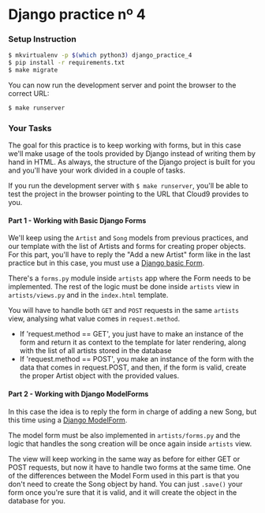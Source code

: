 # Django practice nº 4

### Setup Instruction

```bash
$ mkvirtualenv -p $(which python3) django_practice_4
$ pip install -r requirements.txt
$ make migrate
```

You can now run the development server and point the browser to the correct URL:

```bash
$ make runserver
```


### Your Tasks

The goal for this practice is to keep working with forms, but in this case we'll make usage of the tools provided by Django instead of writing them by hand in HTML. As always, the structure of the Django project is built for you and you'll have your work divided in a couple of tasks.

If you run the development server with `$ make runserver`, you'll be able to test the project in the browser pointing to the URL that Cloud9 provides to you.


#### Part 1 - Working with Basic Django Forms

We'll keep using the `Artist` and `Song` models from previous practices, and our template with the list of Artists and forms for creating proper objects.
For this part, you'll have to reply the "Add a new Artist" form like in the last practice but in this case, you must use a [Django basic Form](https://docs.djangoproject.com/en/2.0/topics/forms/).

There's a `forms.py` module inside `artists` app where the Form needs to be implemented. The rest of the logic must be done inside `artists` view in `artists/views.py` and in the `index.html` template.

You will have to handle both `GET` and `POST` requests in the same `artists` view, analysing what value comes in `request.method`.
- If 'request.method == GET', you just have to make an instance of the form and return it as context to the template for later rendering, along with the list of all artists stored in the database
- If 'request.method == POST', you make an instance of the form with the data that comes in request.POST, and then, if the form is valid, create the proper Artist object with the provided values.


#### Part 2 - Working with Django ModelForms

In this case the idea is to reply the form in charge of adding a new Song, but this time using a [Django ModelForm](https://docs.djangoproject.com/en/2.0/topics/forms/modelforms/).

The model form must be also implemented in `artists/forms.py` and the logic that handles the song creation will be once again inside `artists` view.

The view will keep working in the same way as before for either GET or POST requests, but now it have to handle two forms at the same time. One of the differences between the Model Form used in this part is that you don't need to create the Song object by hand. You can just `.save()` your form once you're sure that it is valid, and it will create the object in the database for you.
